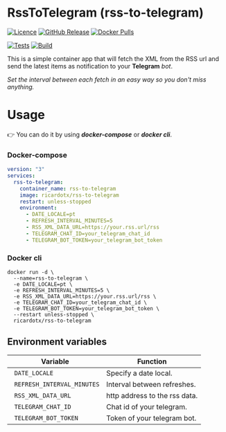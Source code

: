 # RssToTelegram (rss-to-telegram)

[![Licence](https://img.shields.io/github/license/ricardotx/RssToTelegram?label=Licence&logo=github)](https://github.com/ricardotx/RssToTelegram/blob/main/LICENSE)
[![GitHub Release](https://img.shields.io/github/v/release/ricardotx/RssToTelegram?logo=github&label=Release)](https://github.com/ricardotx/RssToTelegram/releases)
[![Docker Pulls](https://img.shields.io/docker/pulls/ricardotx/rss-to-telegram?logo=docker&label=Pulls)](https://hub.docker.com/r/ricardotx/rss-to-telegram)

[![Tests](https://github.com/ricardotx/RssToTelegram/workflows/Tests/badge.svg)](https://github.com/ricardotx/RssToTelegram/actions?query=workflow%3ATests)
[![Build](https://github.com/ricardotx/RssToTelegram/workflows/Build/badge.svg)](https://github.com/ricardotx/RssToTelegram/actions?query=workflow%3ABuild)

This is a simple container app that will fetch the XML from the RSS url and send the latest items as notification to your **Telegram** *bot*.

*Set the interval between each fetch in an easy way so you don't miss anything.*

# Usage

👉 You can do it by using ***docker-compose*** or ***docker cli***.

### Docker-compose

````yaml
version: "3"
services:
  rss-to-telegram:
    container_name: rss-to-telegram
    image: ricardotx/rss-to-telegram
    restart: unless-stopped
    environment:
      - DATE_LOCALE=pt
      - REFRESH_INTERVAL_MINUTES=5
      - RSS_XML_DATA_URL=https://your.rss.url/rss
      - TELEGRAM_CHAT_ID=your_telegram_chat_id
      - TELEGRAM_BOT_TOKEN=your_telegram_bot_token
````

### Docker cli

````
docker run -d \
  --name=rss-to-telegram \
  -e DATE_LOCALE=pt \
  -e REFRESH_INTERVAL_MINUTES=5 \
  -e RSS_XML_DATA_URL=https://your.rss.url/rss \
  -e TELEGRAM_CHAT_ID=your_telegram_chat_id \
  -e TELEGRAM_BOT_TOKEN=your_telegram_bot_token \
  --restart unless-stopped \
  ricardotx/rss-to-telegram
````

## Environment  variables

| Variable | Function |
| --- | --- |
| ` DATE_LOCALE` | Specify a date local.  |
| ` REFRESH_INTERVAL_MINUTES` | Interval between refreshes. |
| ` RSS_XML_DATA_URL` | http address to the rss data. |
| ` TELEGRAM_CHAT_ID` | Chat id of your telegram. |
| ` TELEGRAM_BOT_TOKEN` | Token of your telegram bot. |

